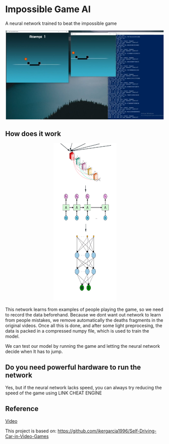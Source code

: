 # Impossible Game AI
A neural network trained to beat the impossible game
<p align="center">
  <img src="./images/impossible_game.png" width="500">
</p>

## How does it work
<p align="center">
  <img src="./images/NN.png" width="200" height="500">
</p>
This network learns from examples of people playing the game, so we need to record the data beforehand. Because we dont want out network to learn from people mistakes, we remove automatically the deaths fragments in the original videos. Once all this is done, and after some light preprocesing, the data is packed in a compressed numpy file, which is used to train the model.

We can test our model by running the game and letting the neural network decide when It has to jump. 

## Do you need powerful hardware to run the network
Yes, but if the neural network lacks speed, you can always try reducing the speed of the game using LINK CHEAT ENGINE

## Reference
[Video](https://youtu.be/u9vJA7DSV2c)

This project is based on: 
https://github.com/ikergarcia1996/Self-Driving-Car-in-Video-Games
